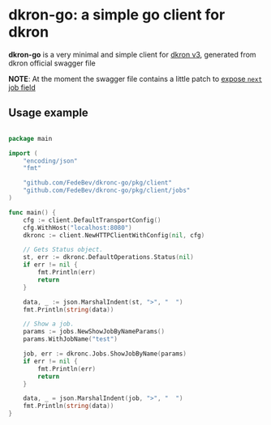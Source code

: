 # dkron-go: a simple go client for dkron

**dkron-go** is a very minimal and simple client for [dkron v3](https://github.com/distribworks/dkron), generated from dkron official swagger file

**NOTE**: At the moment the swagger file contains a little patch to [expose `next` job field](https://github.com/distribworks/dkron/issues/990)

## Usage example

```go

package main

import (
    "encoding/json"
    "fmt"

    "github.com/FedeBev/dkronc-go/pkg/client"
    "github.com/FedeBev/dkronc-go/pkg/client/jobs"
)

func main() {
    cfg := client.DefaultTransportConfig()
    cfg.WithHost("localhost:8080")
    dkronc := client.NewHTTPClientWithConfig(nil, cfg)

    // Gets Status object.
    st, err := dkronc.DefaultOperations.Status(nil)
    if err != nil {
        fmt.Println(err)
        return
    }

    data, _ := json.MarshalIndent(st, ">", "  ")
    fmt.Println(string(data))

    // Show a job.
    params := jobs.NewShowJobByNameParams()
    params.WithJobName("test")

    job, err := dkronc.Jobs.ShowJobByName(params)
    if err != nil {
        fmt.Println(err)
        return
    }

    data, _ = json.MarshalIndent(job, ">", "  ")
    fmt.Println(string(data))
}


```
